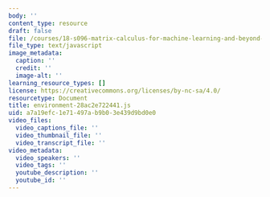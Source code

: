 ```yaml
---
body: ''
content_type: resource
draft: false
file: /courses/18-s096-matrix-calculus-for-machine-learning-and-beyond-january-iap-2022/environment-28ac2e722441.js
file_type: text/javascript
image_metadata:
  caption: ''
  credit: ''
  image-alt: ''
learning_resource_types: []
license: https://creativecommons.org/licenses/by-nc-sa/4.0/
resourcetype: Document
title: environment-28ac2e722441.js
uid: a7a19efc-1e71-497a-b9b0-3e439d9bd0e0
video_files:
  video_captions_file: ''
  video_thumbnail_file: ''
  video_transcript_file: ''
video_metadata:
  video_speakers: ''
  video_tags: ''
  youtube_description: ''
  youtube_id: ''
---
```

